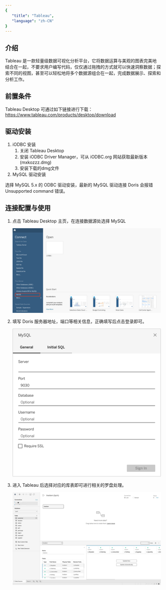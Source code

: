 ```yaml
---
{
   "title": "Tableau",
   "language": "zh-CN"
}
---
```


<!--
Licensed to the Apache Software Foundation (ASF) under one
or more contributor license agreements.  See the NOTICE file
distributed with this work for additional information
regarding copyright ownership.  The ASF licenses this file
to you under the Apache License, Version 2.0 (the
"License"); you may not use this file except in compliance
with the License.  You may obtain a copy of the License at

  http://www.apache.org/licenses/LICENSE-2.0

Unless required by applicable law or agreed to in writing,
software distributed under the License is distributed on an
"AS IS" BASIS, WITHOUT WARRANTIES OR CONDITIONS OF ANY
KIND, either express or implied.  See the License for the
specific language governing permissions and limitations
under the License.
-->


## 介绍
Tableau 是一款轻量级数据可视化分析平台，它将数据运算与美观的图表完美地结合在一起，不要求用户编写代码，仅仅通过拖拽的方式就可以快速洞察数据；探索不同的视图，甚至可以轻松地将多个数据源组合在一起，完成数据展示、探索和分析工作。
## 前置条件
Tableau Desktop 可通过如下链接进行下载：https://www.tableau.com/products/desktop/download
## 驱动安装
1. iODBC 安装
    1. 关闭 Tableau Desktop
    2. 安装 iODBC Driver Manager，可从 iODBC.org 网站获取最新版本 (mxkozzz.dmg)
    3. 安装下载的dmg文件
2. MySQL 驱动安装

选择 MySQL 5.x 的 ODBC 驱动安装，最新的 MySQL 驱动连接 Doris 会报错 Unsupported command 错误。
## 连接配置与使用
1. 点击 Tableau Desktop 主页，在连接数据源处选择 MySQL

   ![main page](/images/bi-tableau-en-1.png)

2. 填写 Doris 服务器地址，端口等相关信息，正确填写后点击登录即可。

   ![sign in page](/images/bi-tableau-en-2.png)

3. 进入 Tableau 后选择对应的库表即可进行相关的罗盘处理。

   ![usage page](/images/bi-tableau-en-3.png)
